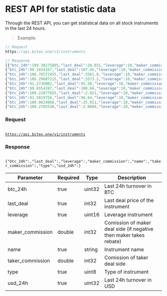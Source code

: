 
# REST API for statistic data

Through the REST API, you can get statistical data on all stock instruments in the last 24 hours.

> Example:

```javascript
// Request  
https://api.bitex.one/v1/instruments

// Response
[{"btc_24h":109.38275895,"last_deal":26.031,"leverage":10,"maker_commission":-0.025,"name":"LTCUSDT","taker_commission":0.075,"type":"SWAP","usd_24h":391174.62},
{"btc_24h":99.1654167,"last_deal":107.45,"leverage":10,"maker_commission":-0.025,"name":"BCHABCUSDT-03.19","taker_commission":0.075,"type":"FUT","usd_24h":354635.36},
{"btc_24h":106.76572455,"last_deal":3561.8,"leverage":10,"maker_commission":-0.025,"name":"BTCUSDT-03.19","taker_commission":0.075,"type":"FUT","usd_24h":381815.58},
{"btc_24h":105.29687215,"last_deal":3573.2,"leverage":10,"maker_commission":-0.025,"name":"BTCUSDT","taker_commission":0.075,"type":"SWAP","usd_24h":376562.67},
{"btc_24h":91.2738902,"last_deal":95.58,"leverage":10,"maker_commission":-0.025,"name":"ETHUSDT","taker_commission":0.075,"type":"SWAP","usd_24h":326413.68},
{"btc_24h":99.0154287,"last_deal":108.66,"leverage":10,"maker_commission":-0.025,"name":"BCHABCUSDT","taker_commission":0.075,"type":"SWAP","usd_24h":354098.97},
{"btc_24h":109.22877655,"last_deal":2.021,"leverage":10,"maker_commission":-0.025,"name":"EOSUSDT","taker_commission":0.075,"type":"SWAP","usd_24h":390623.95},
{"btc_24h":91.5819756,"last_deal":96.64,"leverage":10,"maker_commission":-0.025,"name":"ETHUSDT-03.19","taker_commission":0.075,"type":"FUT","usd_24h":327515.46},
{"btc_24h":109.8624868,"last_deal":25.011,"leverage":10,"maker_commission":-0.025,"name":"LTCUSDT-03.19","taker_commission":0.075,"type":"FUT","usd_24h":392890.22},
{"btc_24h":109.2785538,"last_deal":2.0084,"leverage":10,"maker_commission":-0.025,"name":"EOSUSDT-03.19","taker_commission":0.075,"type":"FUT","usd_24h":390801.96}]
```

### Request

<code>
<a href='https://api.bitex.one/v1/instruments'>https://api.bitex.one/v1/instruments</a>
</code>

### Response

<code>
{"btc_24h":,"last_deal":,"leverage":,"maker_commission":,"name":,"taker_commission":,"type":,"usd_24h":}
</code>

Parameter | Required | Type | Description
--------- | ------- | ----- | -----------
btc_24h | true | uint32 | Last 24h turnover in BTC
last_deal | true | int32 | Last deal price of the instrument
leverage | true | uint16 | Leverage instrument
maker_commission | double | int32 | Comission of maker deal side (if negative then maker takes rebate)
name | true | string | Instrument name
taker_commission | double | int32 | Comission of taker deal side
type | true | uint8 | Type of instrument
usd_24h | true | uint32 | Last 24h turnover in USD



